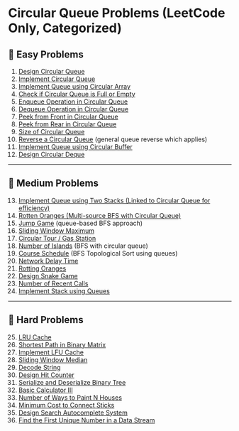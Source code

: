 # Circular Queue Problems (LeetCode Only, Categorized)

## 📘 Easy Problems

1. [Design Circular Queue](https://leetcode.com/problems/design-circular-queue/)
2. [Implement Circular Queue](https://leetcode.com/problems/design-circular-queue/)
3. [Implement Queue using Circular Array](https://leetcode.com/problems/design-circular-queue/)
4. [Check if Circular Queue is Full or Empty](https://leetcode.com/problems/design-circular-queue/)
5. [Enqueue Operation in Circular Queue](https://leetcode.com/problems/design-circular-queue/)
6. [Dequeue Operation in Circular Queue](https://leetcode.com/problems/design-circular-queue/)
7. [Peek from Front in Circular Queue](https://leetcode.com/problems/design-circular-queue/)
8. [Peek from Rear in Circular Queue](https://leetcode.com/problems/design-circular-queue/)
9. [Size of Circular Queue](https://leetcode.com/problems/design-circular-queue/)
10. [Reverse a Circular Queue](https://leetcode.com/problems/reverse-queue/) (general queue reverse which applies)
11. [Implement Queue using Circular Buffer](https://leetcode.com/problems/design-circular-queue/)
12. [Design Circular Deque](https://leetcode.com/problems/design-circular-deque/)

***

## 📗 Medium Problems

13. [Implement Queue using Two Stacks (Linked to Circular Queue for efficiency)](https://leetcode.com/problems/implement-queue-using-stacks/)
14. [Rotten Oranges (Multi-source BFS with Circular Queue)](https://leetcode.com/problems/rotting-oranges/)
15. [Jump Game](https://leetcode.com/problems/jump-game/) (queue-based BFS approach)
16. [Sliding Window Maximum](https://leetcode.com/problems/sliding-window-maximum/)
17. [Circular Tour / Gas Station](https://leetcode.com/problems/gas-station/)
18. [Number of Islands](https://leetcode.com/problems/number-of-islands/) (BFS with circular queue)
19. [Course Schedule](https://leetcode.com/problems/course-schedule/) (BFS Topological Sort using queues)
20. [Network Delay Time](https://leetcode.com/problems/network-delay-time/)
21. [Rotting Oranges](https://leetcode.com/problems/rotting-oranges/)
22. [Design Snake Game](https://leetcode.com/problems/design-snake-game/)
23. [Number of Recent Calls](https://leetcode.com/problems/number-of-recent-calls/)
24. [Implement Stack using Queues](https://leetcode.com/problems/implement-stack-using-queues/)

***

## 📕 Hard Problems

25. [LRU Cache](https://leetcode.com/problems/lru-cache/)
26. [Shortest Path in Binary Matrix](https://leetcode.com/problems/shortest-path-in-binary-matrix/)
27. [Implement LFU Cache](https://leetcode.com/problems/lfu-cache/)
28. [Sliding Window Median](https://leetcode.com/problems/sliding-window-median/)
29. [Decode String](https://leetcode.com/problems/decode-string/)
30. [Design Hit Counter](https://leetcode.com/problems/design-hit-counter/)
31. [Serialize and Deserialize Binary Tree](https://leetcode.com/problems/serialize-and-deserialize-binary-tree/)
32. [Basic Calculator III](https://leetcode.com/problems/basic-calculator-iii/)
33. [Number of Ways to Paint N Houses](https://leetcode.com/problems/number-of-ways-to-paint-n-houses/)
34. [Minimum Cost to Connect Sticks](https://leetcode.com/problems/minimum-cost-to-connect-sticks/)
35. [Design Search Autocomplete System](https://leetcode.com/problems/design-search-autocomplete-system/)
36. [Find the First Unique Number in a Data Stream](https://leetcode.com/problems/first-unique-number/)


